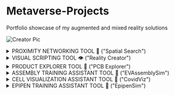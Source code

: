 # Metaverse-Projects
Portfolio showcase of my augmented and mixed reality solutions

![Creator Pic](https://user-images.githubusercontent.com/23661772/168881664-a73703f6-54a8-4d3b-972d-c3a3f1932c24.png)

<details><summary>PROXIMITY NETWORKING TOOL 🤝 ("Spatial Search")</summary>
<p>
    
![Proximity Networking Demo](https://user-images.githubusercontent.com/23661772/169137488-2851c9c9-717a-4240-9406-874080a3c0db.gif)


## **The Problem**
   
Spatial understanding of core features within AR HMD applications

## **The Challenge**

How to track knowledge retention within a simulated environment 

## The Solution

System Stack Used:

- Input with **[Messages API](https://docs.enklu.com/docs/API/Messages)**
- Interfacing through **[Hands API](https://docs.enklu.com/docs/API/Hand)** and **[Spatial Artificial Intelligence API](https://docs.enklu.com/docs/API/App#sai-object)**
- Training with **[Spatial Artificial Intelligence](https://docs.enklu.com/docs/API/App#sai-object)**
- Scripted in **[JavaScript](https://developer.mozilla.org/en-US/docs/Web/JavaScript)**

## **The Results**

- Sequence Completion Rate > 70%

## The Opportunity

How can artificial intelligence assistants be used to help users navigate through AR HMD tools?

</p>
</details>

<details><summary>VISUAL SCRIPTING TOOL 👁️ ("Reality Creator")</summary>
<p>
    
![Editor Design](https://user-images.githubusercontent.com/23661772/169062686-04958745-8e30-4464-b7e6-d115f16be0b4.gif)

## **The Problem**
   
Spatial understanding of core features within AR HMD applications

## **The Challenge**

How to track knowledge retention within a simulated environment 

## The Solution

System Stack Used:

- Input with **[Messages API](https://docs.enklu.com/docs/API/Messages)**
- Interfacing through **[Hands API](https://docs.enklu.com/docs/API/Hand)** and **[Spatial Artificial Intelligence API](https://docs.enklu.com/docs/API/App#sai-object)**
- Training with **[Spatial Artificial Intelligence](https://docs.enklu.com/docs/API/App#sai-object)**
- Scripted in **[JavaScript](https://developer.mozilla.org/en-US/docs/Web/JavaScript)**

## **The Results**

- Sequence Completion Rate > 70%

## The Opportunity

How can artificial intelligence assistants be used to help users navigate through AR HMD tools?

</p>
</details>

<details><summary>PRODUCT EXPLORER TOOL 🔎 ("PCB Explorer")</summary>
<p>
    
![PCB Explorer](https://user-images.githubusercontent.com/23661772/169063472-36a70e46-2d60-43ef-9e99-2a0823003a00.gif)


## **The Problem**
   
Understanding how complex implicit system relationships are configured are difficult to understand without breaking down to individual components.

## **The Challenge**

Disassembling meshed prefabs from industrial design files and adding tween movement animations + descriptions interface windows.

## The Solution

System Stack Used:

- Input with [X]
- Interfacing with [Y]
- Inferencing through **[CoreML Model](https://developer.apple.com/machine-learning/models/)**
- Training with **[Custom Vision](https://azure.microsoft.com/en-us/services/cognitive-services/custom-vision-service/#overview)**
- Programming Languages: **[C++](https://www.cplusplus.com/reference/)**,  **[C#](https://developer.mozilla.org/en-US/docs/Web/JavaScript)**, **[Swift](https://developer.apple.com/swift/)**
- Hardware: Hololens 2

## **The Results**

Comprehension Rate: 80%

## The Opportunity

How can AR HMD operating systems be used to search real-world objects in the real world environment?

</p>
</details>


<details><summary>ASSEMBLY TRAINING ASSISTANT TOOL 🔧 ("EVAssemblySim")</summary>
<p>
    
![Assembly Simulation](https://user-images.githubusercontent.com/23661772/169124090-cfec29b5-a17b-4043-a497-7148b8a18684.gif)
    
## **The Problem**
   
Understanding how complex implicit system relationships are configured are difficult to understand without breaking down to individual components.

## **The Challenge**

Disassembling meshed prefabs from industrial design files and adding tween movement animations + descriptions interface windows.

## The Solution!

System Stack Used:

- Input with [X]
- Interfacing with [Y]
- Inferencing through **[CoreML Model](https://developer.apple.com/machine-learning/models/)**
- Training with **[Custom Vision](https://azure.microsoft.com/en-us/services/cognitive-services/custom-vision-service/#overview)**
- Programming Languages: **[C++](https://www.cplusplus.com/reference/)**,  **[C#](https://developer.mozilla.org/en-US/docs/Web/JavaScript)**, **[Swift](https://developer.apple.com/swift/)**
- Hardware: Hololens 2

## **The Results**

Comprehension Rate: 80%

## The Opportunity

How can AR HMD operating systems be used to search real-world objects in the real world environment?

</p>
</details>


<details><summary>CELL VISUALIZATION ASSISTANT TOOL 🦠 ("CovidViz")</summary>
<p>
    
![NIH Demo](https://user-images.githubusercontent.com/23661772/169129398-445aefc2-115e-4122-9601-f4d58433fb56.gif)

    
## **The Problem**
   
Understanding how complex implicit system relationships are configured are difficult to understand without breaking down to individual components.

## **The Challenge**

Disassembling meshed prefabs from industrial design files and adding tween movement animations + descriptions interface windows.

## The Solution!

System Stack Used:

- Input with [X]
- Interfacing with [Y]
- Inferencing through **[CoreML Model](https://developer.apple.com/machine-learning/models/)**
- Training with **[Custom Vision](https://azure.microsoft.com/en-us/services/cognitive-services/custom-vision-service/#overview)**
- Programming Languages: **[C++](https://www.cplusplus.com/reference/)**,  **[C#](https://developer.mozilla.org/en-US/docs/Web/JavaScript)**, **[Swift](https://developer.apple.com/swift/)**
- Hardware: Hololens 2

## **The Results**

Comprehension Rate: 80%

## The Opportunity

How can AR HMD operating systems be used to search real-world objects in the real world environment?

</p>
</details>

<details><summary>EPIPEN TRAINING ASSISTANT TOOL 💉 ("EpipenSim")</summary>
<p>
    
![Epipen](https://user-images.githubusercontent.com/23661772/169313130-42c3e8ee-e6ac-4005-ac9e-bc3321147573.gif)
    
## **The Problem**
   
Understanding how complex implicit system relationships are configured are difficult to understand without breaking down to individual components.

## **The Challenge**

Disassembling meshed prefabs from industrial design files and adding tween movement animations + descriptions interface windows.

## The Solution!

System Stack Used:

- Input with [X]
- Interfacing with [Y]
- Inferencing through **[CoreML Model](https://developer.apple.com/machine-learning/models/)**
- Training with **[Custom Vision](https://azure.microsoft.com/en-us/services/cognitive-services/custom-vision-service/#overview)**
- Programming Languages: **[C++](https://www.cplusplus.com/reference/)**,  **[C#](https://developer.mozilla.org/en-US/docs/Web/JavaScript)**, **[Swift](https://developer.apple.com/swift/)**
- Hardware: Hololens 2

## **The Results**

Comprehension Rate: 80%

## The Opportunity

How can AR HMD operating systems be used to search real-world objects in the real world environment?

</p>
</details>
